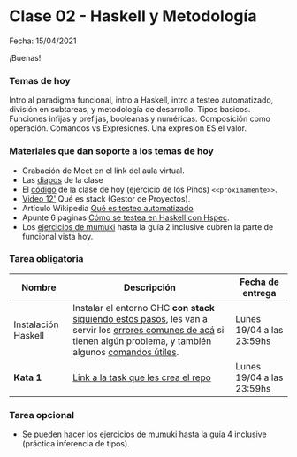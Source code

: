 # Clase 02 - Haskell y Metodología

Fecha: 15/04/2021

¡Buenas!

### Temas de hoy

Intro al paradigma funcional, intro a Haskell, intro a testeo automatizado, división en subtareas, y metodología de desarrollo.
Tipos basicos. Funciones infijas y prefijas, booleanas y numéricas. Composición como operación.  Comandos vs Expresiones. Una expresion ES el valor. 

### Materiales que dan soporte a los temas de hoy

* Grabación de Meet en el link del aula virtual.
* Las [diapos](https://docs.google.com/presentation/d/1sIYF6RsYUKkhoSS2tpnNO3TUJqGof8lQP_410AdPANM/edit?usp=sharing) de la clase
* El [código]() de la clase de hoy (ejercicio de los Pinos) `<<próximamente>>`.
* [Video 12'](https://www.youtube.com/watch?v=FCwwOM_7jZo)	Qué es stack (Gestor de Proyectos).
* Artículo Wikipedia	[Qué es testeo automatizado](https://es.wikipedia.org/wiki/Prueba_unitaria)
*	Apunte 6 páginas	[Cómo se testea en Haskell con Hspec](https://docs.google.com/document/d/17EPSZSw7oY_Rv2VjEX2kMZDFklMOcDVVxyve9HSG0mE/edit).
* Los [ejercicios de mumuki](https://mumuki.io/pdep-utn/chapters/435-programacion-funcional) hasta la guía 2 inclusive cubren la parte de funcional vista hoy.


### Tarea obligatoria

| Nombre | Descripción | Fecha de entrega |
|-------|-------------|------------------|
| Instalación Haskell | Instalar el entorno GHC **con stack** [siguiendo estos pasos](https://github.com/pdep-utn/enunciados-miercoles-noche/blob/master/pages/haskell/entorno.md), les van a servir los [errores comunes de acá](https://github.com/pdep-utn/enunciados-miercoles-noche/blob/master/pages/haskell/troubleshooting.md) si tienen algún problema, y también algunos [comandos útiles](https://github.com/pdep-utn/enunciados-miercoles-noche/blob/master/pages/haskell/trabajo.md).  | Lunes 19/04 a las 23:59hs |
| **Kata 1** | [Link a la task que les crea el repo](https://classroom.github.com/a/l6H5Y95q) | Lunes 19/04 a las 23:59hs | 
 

### Tarea opcional

* Se pueden hacer los [ejercicios de mumuki](https://mumuki.io/pdep-utn/chapters/435-programacion-funcional) hasta la guía 4 inclusive (práctica inferencia de tipos).